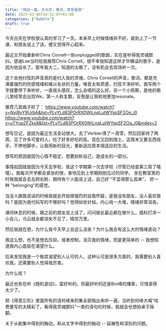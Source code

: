 ```yaml
---
title: "胡扯一篇，大北京，春天，享受香肠"
date: 2023-03-06T18:31:07+01:00
categories: ["Babble"]
draft: true
---
```


今天白天在学校很认真的学习了一天。本来早上时候情绪并不好，直到上了一节课，和朋友说上了话，便又觉得开心起来。

最近又开始重新听Chris Cornell一些unplugged的歌曲，实在是听得我灵魂颤抖。感谢Lee当时给我推荐Chris Cornell。很不幸我知道这样才华横溢的歌手，是因为他自杀了。那年我大二，知道的太晚了，没有机会去现场听一次。  

这个吉他扫弦的声音真的是扫入我的灵魂，Chris Cornell的声音，歌词，都是充满着强烈的伤感情绪和难以名状的力量。嗓音太有质感，扫弦干净好听。我写两个字就要停下来听听，一直摇头感叹，怎么会唱的这么好。另一个小观察，是他的歌儿里经常会出现We，第一人称复数，反倒是让我和他更加resonate。

推荐几首曲子好了：
https://www.youtube.com/watch?v=NxjByY9UrbA&list=PLyYLd83POrRX0WjLnqLutWYspSF2Oq_i0
https://www.youtube.com/watch?v=uTYupZFZks8&list=PLyYLd83POrRX0WjLnqLutWYspSF2Oq_i0&index=2


想写日记，是因为最近生活变动很大。去了Verbier滑了一周雪，然后回家待了两周，见了许多可爱的人，吃了好多好吃的饭。现在又回到瑞士，这周末又要去西班牙。不停地脚步，让我用新的目光，重新适应原本很适应的生活。  

想写的原因是因为心情不稳定，想要剖析自己，是成长的一部分。  

事情起因就是因为今天去学校，我这个学期第一次去学校（尽管已经是第三周了嘻嘻）。我每次开学都会紧张的很，害怕见到上学期刚刚见过的同学。
坐在教室里的时候我就会去左顾右盼，期待有个人能说上话，自己好 “不显得那么孤单”， 好一种 "belonging"的感觉。

当没人跟我说话的时候我就会开始很强烈的自我怀疑，是我没有朋友，没人喜欢我吗？是因为我代码写的不够好吗？觉得如坐针毡，内心戏一大堆，情绪非常沮丧。

课间休息的时候，跟之前的朋友说上话了，问问彼此最近都在做什么，插科打诨一小会儿，乌云就全都消失不见了，晴空万里。

然后我就在想，为什么我今天早上会这么沮丧？为什么我会有这么大的情绪波动？

我这么想，也不是想去压抑，或者控制，消灭我的情绪，而是更简单的 -- 我想知道我内心底层在渴望什么。

后来发现我是一个极其渴望别人认可的人，这种认可是很多方面的，我需要别人喜欢我，还需要别人觉得我厉害。 

为什么呢？ 

最近也有在听《随机波动》，蛮好听的。但最好听的还是Bro峰的播客，可惜录得太少了。

把《得意忘形》里面所有的请何峰来的集全部掏出来听一遍，当听到何峰大喊“哇费曼写的太精彩了，看得我灵魂颤抖“一类的语句的时候，我就会也想拍桌子跺脚。

关于从剧集中得到的触动，和从文字中得到的触动 -- 延展性和深刻的问题。